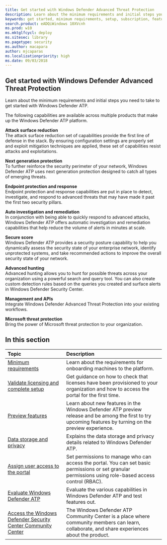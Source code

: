 ```yaml
---
title: Get started with Windows Defender Advanced Threat Protection
description: Learn about the minimum requirements and initial steps you need to take to get started with Windows Defender ATP.
keywords: get started, minimum requirements, setup, subscription, features, data storage, privacy, user access
search.product: eADQiWindows 10XVcnh
ms.prod: w10
ms.mktglfcycl: deploy
ms.sitesec: library
ms.pagetype: security
ms.author: macapara
author: mjcaparas
ms.localizationpriority: high
ms.date: 09/03/2018
---
```


## Get started with Windows Defender Advanced Threat Protection
Learn about the minimum requirements and initial steps you need to take to get started with Windows Defender ATP.

The following capabilities are available across multiple products that make up the Windows Defender ATP platform. 

**Attack surface reduction**<br>
The attack surface reduction set of capabilities provide the first line of defense in the stack. By ensuring configuration settings are properly set and exploit mitigation techniques are applied, these set of capabilities resist attacks and exploitations. 

**Next generation protection**<br>
To further reinforce the security perimeter of your network, Windows Defender ATP uses next generation protection designed to catch all types of emerging threats.

**Endpoint protection and response**<br>
Endpoint protection and response capabilities are put in place to detect, investigate, and respond to advanced threats that may have made it past the first two security pillars. 

**Auto investigation and remediation**<br>
In conjunction with being able to quickly respond to advanced attacks, Windows Defender ATP offers automatic investigation and remediation capabilities that help reduce the volume of alerts in minutes at scale. 

**Secure score**<br>
Windows Defender ATP provides a security posture capability to help you dynamically assess the security state of your enterprise network, identify unprotected systems, and take recommended actions to improve the overall security state of your network.

**Advanced hunting**<br>
Advanced hunting allows you to hunt for possible threats across your organization using a powerful search and query tool. You can also create custom detection rules based on the queries you created and surface alerts in Windows Defender Security Center. 

**Management and APIs**<br>
Integrate Windows Defender Advanced Threat Protection into your existing workflows.

**Microsoft threat protection**<br>
Bring the power of Microsoft threat protection to your organization.

## In this section 
Topic | Description 
:---|:---
[Minimum requirements](minimum-requirements-windows-defender-advanced-threat-protection.md) | Learn about the requirements for onboarding machines to the platform. 
[Validate licensing and complete setup](licensing-windows-defender-advanced-threat-protection.md) | Get guidance on how to check that licenses have been provisioned to your organization and how to access the portal for the first time.
[Preview features](preview-windows-defender-advanced-threat-protection.md) | Learn about new features in the Windows Defender ATP preview release and be among the first to try upcoming features by turning on the preview experience.
[Data storage and privacy](data-storage-privacy-windows-defender-advanced-threat-protection.md) | Explains the data storage and privacy details related to Windows Defender ATP.
[Assign user access to the portal](assign-portal-access-windows-defender-advanced-threat-protection.md) | Set permissions to manage who can access the portal. You can set basic permissions or set granular permissions using role-based access control (RBAC).
[Evaluate Windows Defender ATP](evaluate-atp.md) | Evaluate the various capabilities in Windows Defender ATP and test features out.
[Access the Windows Defender Security Center Community Center](community-windows-defender-advanced-threat-protection.md) | The Windows Defender ATP Community Center is a place where community members can learn, collaborate, and share experiences about the product. 